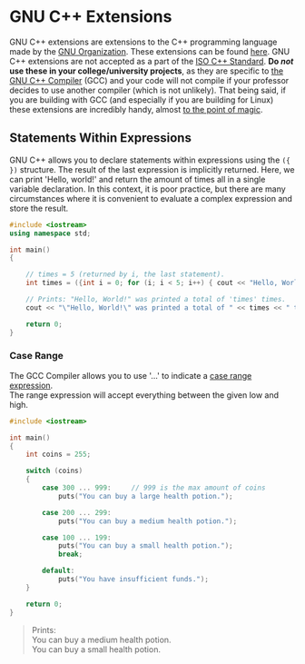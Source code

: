 # GNU C++ Extensions
GNU C++ extensions are extensions to the C++ programming language made by the [GNU Organization](https://www.gnu.org/philosophy/philosophy.html). These extensions can be found [here](https://gcc.gnu.org/onlinedocs/gcc/C_002b_002b-Extensions.html). GNU C++ extensions are not accepted as a part of the [ISO C++ Standard](https://isocpp.org/std/the-standard). **Do _not_ use these in your college/university projects**, as they are specific to [the GNU C++ Compiler](https://gcc.gnu.org/) (GCC) and your code will not compile if your professor decides to use another compiler (which is not unlikely). That being said, if you are building with GCC (and especially if you are building for Linux) these extensions are incredibly handy, almost [to the point of magic](https://radek.io/2012/11/10/magical-container_of-macro/).

## Statements Within Expressions
GNU C++ allows you to declare statements within expressions using the `({ })` structure. The result of the last expression is implicitly returned.
Here, we can print 'Hello, world!' and return the amount of times all in a single variable declaration. In this context, it is poor practice, but there are many 
circumstances where it is convenient to evaluate a complex expression and store the result.
```C++
#include <iostream>
using namespace std;

int main()
{

    // times = 5 (returned by i, the last statement).
    int times = ({int i = 0; for (i; i < 5; i++) { cout << "Hello, World!\n"; } i; });

    // Prints: "Hello, World!" was printed a total of 'times' times.
    cout << "\"Hello, World!\" was printed a total of " << times << " times\n";

    return 0;
}
```

### Case Range
The GCC Compiler allows you to use '...' to indicate a [case range expression](https://gcc.gnu.org/onlinedocs/gcc/Case-Ranges.html). <br />
The range expression will accept everything between the given low and high.
```C++
#include <iostream>

int main()
{
    int coins = 255;

    switch (coins)
    {
        case 300 ... 999:     // 999 is the max amount of coins
            puts("You can buy a large health potion.");

        case 200 ... 299:
            puts("You can buy a medium health potion.");

        case 100 ... 199:
            puts("You can buy a small health potion.");
            break;

        default:
            puts("You have insufficient funds.");
    }

    return 0;
}
```
> Prints: <br />
> You can buy a medium health potion. <br />
> You can buy a small health potion.  <br />
